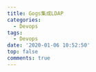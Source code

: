 ```yaml
---
title: Gogs集成LDAP
categories:
  - Devops
tags:
  - Devops
date: '2020-01-06 10:52:50'
top: false
comments: true
---
```


<!-- more -->